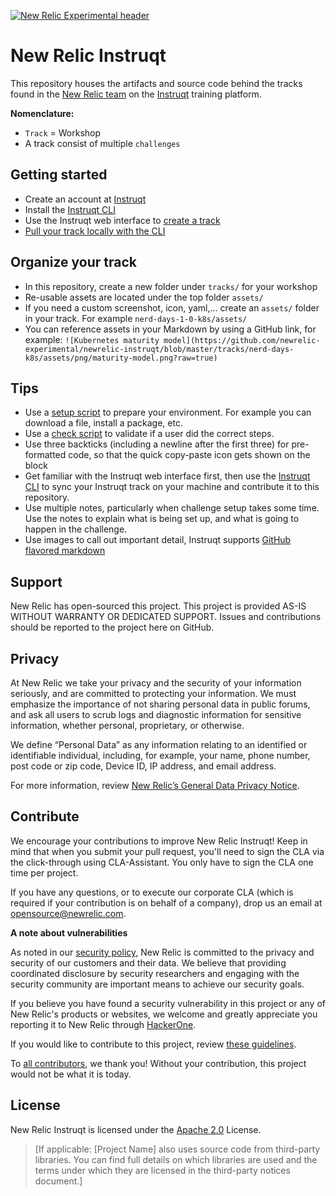 [![New Relic Experimental header](https://github.com/newrelic/opensource-website/raw/master/src/images/categories/Experimental.png)](https://opensource.newrelic.com/oss-category/#new-relic-experimental)

# New Relic Instruqt

This repository houses the artifacts and source code behind the tracks found in the [New Relic team](https://play.instruqt.com/newrelic#tracks) on the [Instruqt](https://instruqt.com/) training platform.

**Nomenclature:**
* `Track` = Workshop
* A track consist of multiple `challenges`
  
## Getting started
* Create an account at [Instruqt](https://instruqt.com/)
* Install the [Instruqt CLI](https://docs.instruqt.com/getting-started/software-development-kit-sdk)
* Use the Instruqt web interface to [create a track](https://docs.instruqt.com/creating-content/tutorials/building-your-first-track#step-01-create-new-track)
* [Pull your track locally with the CLI](https://docs.instruqt.com/creating-content/tutorials/building-your-first-track#step-03-pull-your-track)

## Organize your track
* In this repository, create a new folder under `tracks/` for your workshop
* Re-usable assets are located under the top folder `assets/`
* If you need a custom screenshot, icon, yaml,... create an `assets/` folder in your track. For example `nerd-days-1-0-k8s/assets/`
* You can reference assets in your Markdown by using a GitHub link, for example: `![Kubernetes maturity model](https://github.com/newrelic-experimental/newrelic-instruqt/blob/master/tracks/nerd-days-k8s/assets/png/maturity-model.png?raw=true)`

## Tips
* Use a [setup script](https://docs.instruqt.com/configuration/challenge-lifecycle-scripts/setup) to prepare your environment. For example you can download a file, install a package, etc.
* Use a [check script](https://docs.instruqt.com/configuration/challenge-lifecycle-scripts/check) to validate if a user did the correct steps.
* Use three backticks (including a newline after the first three) for pre-formatted code, so that the quick copy-paste icon gets shown on the block
* Get familiar with the Instruqt web interface first, then use the [Instruqt CLI](https://docs.instruqt.com/getting-started/software-development-kit-sdk) to sync your Instruqt track on your machine and contribute it to this repository.
* Use multiple notes, particularly when challenge setup takes some time. Use the notes to explain what is being set up, and what is going to happen in the challenge.
* Use images to call out important detail, Instruqt supports [GitHub flavored markdown](https://github.github.com/gfm/)

## Support

New Relic has open-sourced this project. This project is provided AS-IS WITHOUT WARRANTY OR DEDICATED SUPPORT. Issues and contributions should be reported to the project here on GitHub.

## Privacy
At New Relic we take your privacy and the security of your information seriously, and are committed to protecting your information. We must emphasize the importance of not sharing personal data in public forums, and ask all users to scrub logs and diagnostic information for sensitive information, whether personal, proprietary, or otherwise.

We define “Personal Data” as any information relating to an identified or identifiable individual, including, for example, your name, phone number, post code or zip code, Device ID, IP address, and email address.

For more information, review [New Relic’s General Data Privacy Notice](https://newrelic.com/termsandconditions/privacy).

## Contribute

We encourage your contributions to improve New Relic Instruqt! Keep in mind that when you submit your pull request, you'll need to sign the CLA via the click-through using CLA-Assistant. You only have to sign the CLA one time per project.

If you have any questions, or to execute our corporate CLA (which is required if your contribution is on behalf of a company), drop us an email at opensource@newrelic.com.

**A note about vulnerabilities**

As noted in our [security policy](../../security/policy), New Relic is committed to the privacy and security of our customers and their data. We believe that providing coordinated disclosure by security researchers and engaging with the security community are important means to achieve our security goals.

If you believe you have found a security vulnerability in this project or any of New Relic's products or websites, we welcome and greatly appreciate you reporting it to New Relic through [HackerOne](https://hackerone.com/newrelic).

If you would like to contribute to this project, review [these guidelines](./CONTRIBUTING.md).

To [all contributors](https://github.com/newrelic-experimental/newrelic-instruqt/graphs/contributors), we thank you!  Without your contribution, this project would not be what it is today.

## License
New Relic Instruqt is licensed under the [Apache 2.0](http://apache.org/licenses/LICENSE-2.0.txt) License.
>[If applicable: [Project Name] also uses source code from third-party libraries. You can find full details on which libraries are used and the terms under which they are licensed in the third-party notices document.]